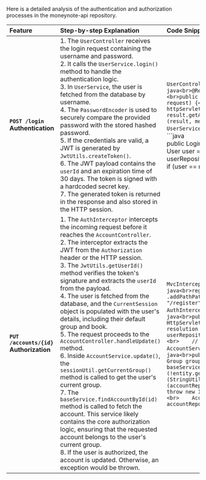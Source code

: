 

Here is a detailed analysis of the authentication and authorization processes in the moneynote-api repository.

| Feature | Step-by-step Explanation | Code Snippets |
| :--- | :--- | :--- |
| **`POST /login` Authentication** | 1. The `UserController` receives the login request containing the username and password. <br> 2. It calls the `UserService.login()` method to handle the authentication logic. <br> 3. In `UserService`, the user is fetched from the database by username. <br> 4. The `PasswordEncoder` is used to securely compare the provided password with the stored hashed password. <br> 5. If the credentials are valid, a JWT is generated by `JwtUtils.createToken()`. <br> 6. The JWT payload contains the `userId` and an expiration time of 30 days. The token is signed with a hardcoded secret key. <br> 7. The generated token is returned in the response and also stored in the HTTP session. | `UserController.java`:<br>```java<br>@RequestMapping(method = RequestMethod.POST, value = "/login")<br>public BaseResponse handleLogin(@Valid @RequestBody LoginForm request) {<br>    var result = userService.login(request);<br>    httpServletRequest.getSession().setAttribute("accessToken", result.getAccessToken());<br>    return new DataMessageResponse<>(result, messageSourceUtil.getMessage("user.login.success"));<br>}<br>```<br>`UserService.java`:<br>```java<br>public LoginResponse login(LoginForm form) {<br>    User user = userRepository.findOneByUsername(form.getUsername()).orElse(null);<br>    if (user == null || !passwordEncoder.matches(form.getPassword(), user.getPassword())) {<br>        throw new FailureMessageException("user.login.wrong.credentials");<br>    }<br>    String jwt = jwtUtils.createToken(user);<br>    // ...<br>}<br>```<br>`JwtUtils.java`:<br>```java<br>public String createToken(User user) {<br>    return JWT.create().withSubject(user.getId().toString())<br>            .withClaim("userId", user.getId())<br>            .withExpiresAt(Instant.now().plus(Duration.ofDays(30))) //30天之后过期<br>            .sign(Algorithm.HMAC256(secretKey));<br>}<br>``` |
| **`PUT /accounts/{id}` Authorization** | 1. The `AuthInterceptor` intercepts the incoming request before it reaches the `AccountController`. <br> 2. The interceptor extracts the JWT from the `Authorization` header or the HTTP session. <br> 3. The `JwtUtils.getUserId()` method verifies the token's signature and extracts the `userId` from the payload. <br> 4. The user is fetched from the database, and the `CurrentSession` object is populated with the user's details, including their default group and book. <br> 5. The request proceeds to the `AccountController.handleUpdate()` method. <br> 6. Inside `AccountService.update()`, the `sessionUtil.getCurrentGroup()` method is called to get the user's current group. <br> 7. The `baseService.findAccountById(id)` method is called to fetch the account. This service likely contains the core authorization logic, ensuring that the requested account belongs to the user's current group. <br> 8. If the user is authorized, the account is updated. Otherwise, an exception would be thrown. | `MvcInterceptorConfig.java`:<br>```java<br>registry.addInterceptor(authInterceptor)<br>        .addPathPatterns("/**")<br>        .excludePathPatterns("/login", "/register")<br>        // ...<br>```<br>`AuthInterceptor.java`:<br>```java<br>public boolean preHandle(HttpServletRequest request, HttpServletResponse response, Object handler) {<br>    // ... token resolution and validation ...<br>    User user = userRepository.findById(jwtUtils.getUserId(token)).orElseThrow(/*...*/);<br>    // ... populate CurrentSession ...<br>    return true;<br>}<br>```<br>`AccountService.java`:<br>```java<br>public boolean update(Integer id, AccountUpdateForm form) {<br>    Group group = sessionUtil.getCurrentGroup();<br>    Account entity = baseService.findAccountById(id);<br>    if (!entity.getName().equals(form.getName())) {<br>        if (StringUtils.hasText(form.getName())) {<br>            if (accountRepository.existsByGroupAndName(group, form.getName())) {<br>                throw new ItemExistsException();<br>            }<br>        }<br>    }<br>    AccountMapper.updateEntity(form, entity);<br>    accountRepository.save(entity);<br>    return true;<br>}<br>``` |
